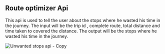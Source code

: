 ## **Route optimizer Api** ##

This api is used to tell the user about the stops where he wasted his time in the journey.
The input will be the trip id , complete route, total distance and time taken to covered the distance.
The output will be the stops where he wasted his time in the journey.

![Unwanted stops api - Copy](https://user-images.githubusercontent.com/53862744/89169913-8c14a880-d59c-11ea-84a6-3d5a64a35e4b.png)

